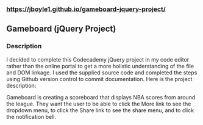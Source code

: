 ### https://jboyle1.github.io/gameboard-jquery-project/

## Gameboard (jQuery Project)

### Description

I decided to complete this Codecademy jQuery project in my code editor rather than the online portal to get a more holistic understanding of the file and DOM linkage. I used the supplied source code and completed the steps using Github version control to commit documentation. Here is the project description:

Gameboard is creating a scoreboard that displays NBA scores from around the league. They want the user to be able to click the More link to see the dropdown menu, to click the Share link to see the share menu, and to click the notification bell.